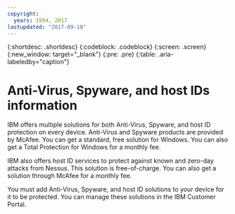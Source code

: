 ```yaml
---
copyright:
  years: 1994, 2017
lastupdated: "2017-09-10"
---
```


{:shortdesc: .shortdesc}
{:codeblock: .codeblock}
{:screen: .screen}
{:new_window: target="_blank"}
{:pre: .pre}
{:table: .aria-labeledby="caption"}

# Anti-Virus, Spyware, and host IDs information

IBM offers multiple solutions for both Anti-Virus, Spyware, and host ID protection on every device. Anti-Virus and Spyware products are provided by McAfee. You can get a standard, free solution for Windows. You can also get a Total Protection for Windows for a monthly fee. 

IBM also offers host ID services to protect against known and zero-day attacks from Nessus. This solution is free-of-charge. You can also get a solution through McAfee for a monthly fee. 

You must add Anti-Virus, Spyware, and host ID solutions to your device for it to be protected. You can manage these solutions in the IBM Customer Portal.
